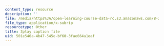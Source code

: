 ```yaml
---
content_type: resource
description: ''
file: /media/https%3A/open-learning-course-data-rc.s3.amazonaws.com/8-333-statistical-mechanics-i-statistical-mechanics-of-particles-fall-2013/501e540a4b47545ebf603fae664a1eaf_hl4c1P9D8IY.vtt
file_type: application/x-subrip
resourcetype: Other
title: 3play caption file
uid: 501e540a-4b47-545e-bf60-3fae664a1eaf
---
```

